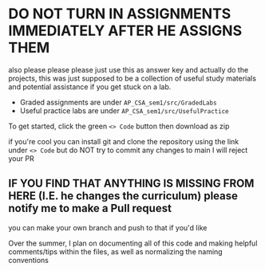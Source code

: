 # DO NOT TURN IN ASSIGNMENTS IMMEDIATELY AFTER HE ASSIGNS THEM

also please please please just use this as answer key and actually do the projects, this was just supposed to be a collection of useful study materials and potential assistance if you get stuck on a lab.

- Graded assignments are under `AP_CSA_sem1/src/GradedLabs`
- Useful practice labs are under `AP_CSA_sem1/src/UsefulPractice`

To get started, click the green `<> Code` button then download as zip

if you're cool you can install git and clone the repository using the link under `<> Code` but do NOT try to commit any changes to main I will reject your PR
## IF YOU FIND THAT ANYTHING IS MISSING FROM HERE (I.E. he changes the curriculum) please notify me to make a Pull request

you can make your own branch and push to that if you'd like

Over the summer, I plan on documenting all of this code and making helpful comments/tips within the files, as well as normalizing the naming conventions
